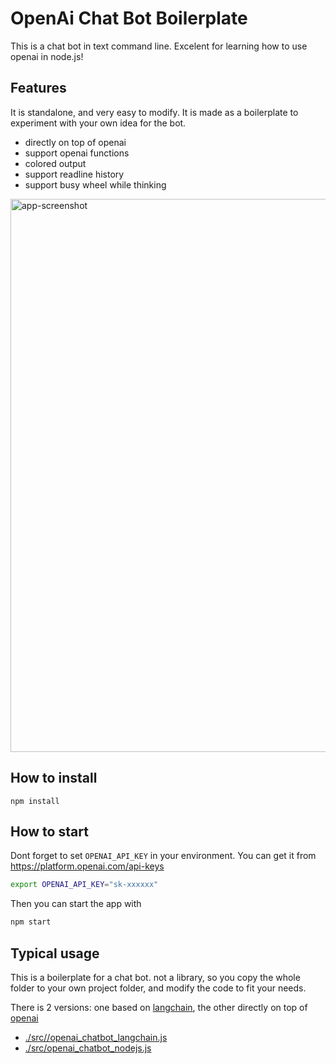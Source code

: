 # OpenAi Chat Bot Boilerplate
This is a chat bot in text command line. Excelent for learning how to use openai in node.js!

## Features
It is standalone, and very easy to modify. 
It is made as a boilerplate to experiment with your own idea for the bot.

- directly on top of openai
- support openai functions
- colored output
- support readline history
- support busy wheel while thinking

<img width="885" alt="app-screenshot" src="https://github.com/jeromeetienne/openai-chatbot-nodejs/assets/252962/d0b235f8-e4aa-40bd-b09a-0bc32947abe1">

## How to install
```
npm install
```

## How to start

Dont forget to set ```OPENAI_API_KEY``` in your environment. You can get it from https://platform.openai.com/api-keys

```bash
export OPENAI_API_KEY="sk-xxxxxx"
```

Then you can start the app with

```bash
npm start
```

## Typical usage
This is a boilerplate for a chat bot. not a library, so you copy the whole folder to your own project folder, and modify the code to fit your needs.

There is 2 versions: one based on [langchain](https://www.npmjs.com/package/langchain), the other directly on top of [openai](https://www.npmjs.com/package/openai)
- [./src//openai_chatbot_langchain.js](./src//openai_chatbot_langchain.js)
- [./src/openai_chatbot_nodejs.js](./src/openai_chatbot_nodejs.js)